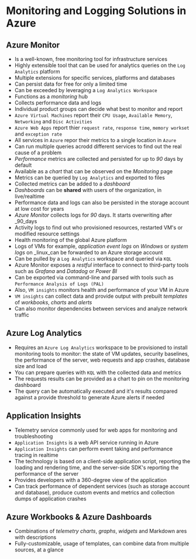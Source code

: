# Monitoring and Logging Solutions in Azure

## Azure Monitor

- Is a well-known, free monitoring tool for infrastructure services
- Highly extensible tool that can be used for analytics queries on the `Log Analytics` platform
- Multiple extensions for specific services, platforms and databases
- Can persist data for free for only a limited time
- Can be exceeded by leveraging a `Log Analytics Workspace`
- Functions as a _monitoring_ hub
- Collects performance data and logs
- Individual product groups can decide what best to monitor and report
- `Azure Virtual Machines` report their `CPU Usage`, `Available Memory`, `Networking` and `Disc Activities`
- `Azure Web Apps` report thier `request rate`, `response time`, `memory workset` and `exception rate`
- All services in `Azure` repor their metrics to a single location in `Azure`
- Can run multiple queries acrodd different services to find out the real cause of a problem
- _Performance_ metrics are collected and persisted for up to _90_ days by default
- Available as a _chart_ that can be observed on the _Monitoring_ page
- Metrics can be queried by `Log Analytics` and exported to files
- Collected metrics can be added to a _dashboard_
- _Dashboards_ can be **shared** with users of the organization, in live/realtime
- Performance data and logs can also be persisted in the storage account at low cost for years
- _Azure Monitor_ collects logs for _90_ days. It starts overwriting after \_90_days
- Activity logs to find out who provisioned resources, restarted VM's or modified resource settings
- Health monitoring of the global Azure platform
- Logs of VMs for example, _application event logs_ on _Windows_ or _system logs_ on \_linux_can be forwarded to an Azure storage account
- Can be pulled by a `Log Analytics` workspace and queried via `KQL`
- Azure Monitor exposes a _restful_ interface to connect to third-party tools such as _Grafana_ and _Datadog_ or _Power BI_
- Can be exported via command-line and parsed with tools such as `Performance Analysis of Logs (PAL)`
- Also, `VM insights` monitors health and performance of your VM in Azure
- `VM insights` can collect data and provide output with prebuilt _templates_ of _workbooks_, _charts_ and _alerts_
- Can also monitor dependencies between services and analyze network traffic

## Azure Log Analytics

- Requires an `Azure Log Analytics` workspace to be provisioned to install monitoring tools to monitor: the state of VM updates, security baselines, the performance of the server, web requests and app crashes, database size and load
- You can prepare queries with `KQL` with the collected data and metrics
- The requests results can be provided as a chart to pin on the monitoring dashboard
- The query can be automatically executed and it's results compared against a provide threshold to generate Azure alerts if needed

## Application Insights

- Telemetry service commonly used for web apps for monitoring and troubleshooting
- `Application Insights` is a web API service running in Azure
- `Application Insights` can perform event taking and performance tracing in realtime
- The technology is based on a client-side application script, reporting the loading and rendering time, and the server-side SDK's reporting the performance of the server
- Provides developers with a 360-degree view of the application
- Can track performance of dependent services (such as storage account and database), produce custom events and metrics and collection dumps of application crashes

## Azure Workbooks & Azure Dashboards

- Combinations of _telemetry charts_, _graphs_, _widgets_ and Markdown ares with descriptions
- Fully-customizable, usage of templates, can combine data from multiple sources, at a glance
